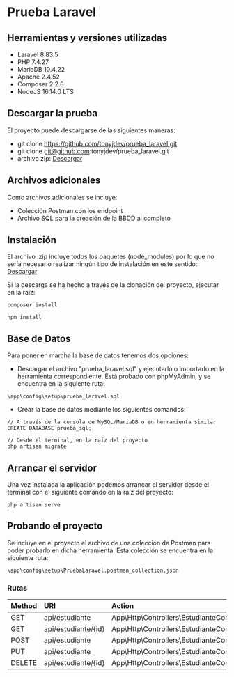 # Prueba Laravel

## Herramientas y versiones utilizadas

- Laravel 8.83.5
- PHP 7.4.27
- MariaDB 10.4.22
- Apache 2.4.52
- Composer 2.2.8
- NodeJS 16.14.0 LTS

## Descargar la prueba

El proyecto puede descargarse de las siguientes maneras: 
- git clone https://github.com/tonyjdev/prueba_laravel.git
- git clone git@github.com:tonyjdev/prueba_laravel.git
- archivo zip: [Descargar](https://github.com/tonyjdev/prueba_laravel/releases/download/v0.1/prueba_laravel.zip)

## Archivos adicionales

Como archivos adicionales se incluye:

- Colección Postman con los endpoint
- Archivo SQL para la creación de la BBDD al completo


## Instalación

El archivo .zip incluye todos los paquetes (node_modules) por lo que no sería necesario realizar ningún tipo de instalación en este sentido:
[Descargar](https://github.com/tonyjdev/prueba_laravel/releases/download/v0.1/prueba_laravel.zip)

Si la descarga se ha hecho a través de la clonación del proyecto, ejecutar en la raíz:

```
composer install

npm install
```

## Base de Datos

Para poner en marcha la base de datos tenemos dos opciones:

- Descargar el archivo "prueba_laravel.sql" y ejecutarlo o importarlo en la herramienta correspondiente. Está probado con phpMyAdmin, y se encuentra en la siguiente ruta:
```
\app\config\setup\prueba_laravel.sql
```

- Crear la base de datos mediante los siguientes comandos:
```
// A través de la consola de MySQL/MariaDB o en herramienta similar
CREATE DATABASE prueba_sql;

// Desde el terminal, en la raíz del proyecto
php artisan migrate
```

## Arrancar el servidor

Una vez instalada la aplicación podemos arrancar el servidor desde el terminal con el siguiente comando en la raíz del proyecto:
```
php artisan serve
```

## Probando el proyecto

Se incluye en el proyecto el archivo de una colección de Postman para poder probarlo en dicha herramienta.
Esta colección se encuentra en la siguiente ruta:
```
\app\config\setup\PruebaLaravel.postman_collection.json
```

### Rutas
| Method | URI | Action |
|:-------| :--- | :--- |
| GET    | api/estudiante      | App\Http\Controllers\EstudianteController@index            |
| GET    | api/estudiante/{id} | App\Http\Controllers\EstudianteController@show             |
| POST   | api/estudiante      | App\Http\Controllers\EstudianteController@store            |
| PUT    | api/estudiante      | App\Http\Controllers\EstudianteController@update           |
| DELETE | api/estudiante/{id} | App\Http\Controllers\EstudianteController@destroy          |

